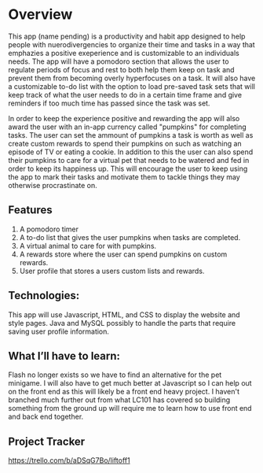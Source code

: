 # Overview

This app (name pending) is a productivity and habit app designed to help people with nuerodivergencies to organize their time and tasks in a way that emphazies a positive exeperience and is customizable to an individuals needs. The app will have a pomodoro section that allows the user to regulate periods of focus and rest to both help them keep on task and prevent them from becoming overly hyperfocuses on a task. It will also have a customizable to-do list with the option to load pre-saved task sets that will keep track of what the user needs to do in a certain time frame and give reminders if too much time has passed since the task was set. 

In order to keep the experience positive and rewarding the app will also award the user with an in-app currency called "pumpkins" for completing tasks. The user can set the ammount of pumpkins a task is worth as well as create custom rewards to spend their pumpkins on such as watching an episode of TV or eating a cookie. In addition to this the user can also spend their pumpkins to care for a virtual pet that needs to be watered and fed in order to keep its happiness up. This will encourage the user to keep using the app to mark their tasks and motivate them to tackle things they may otherwise procrastinate on. 

## Features
1. A pomodoro timer
2. A to-do list that gives the user pumpkins when tasks are completed.
3. A virtual animal to care for with pumpkins. 
4. A rewards store where the user can spend pumpkins on custom rewards.
5. User profile that stores a users custom lists and rewards.


## Technologies:

This app will use Javascript, HTML, and CSS to display the website and style pages. Java and MySQL possibly to handle the parts that require saving user profile information. 

## What I’ll have to learn:

Flash no longer exists so we have to find an alternative for the pet minigame. I will also have to get much better at Javascript so I can help out on the front end as this will likely be a front end heavy project. I haven't branched much further out from what LC101 has covered so building something from the ground up will require me to learn how to use front end and back end together. 

## Project Tracker 
https://trello.com/b/aDSqG7Bo/liftoff1
